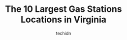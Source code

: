 ---
layout: ampstory
image: https://i0.wp.com/paketmu.com/wp-content/uploads/2023/06/exxon-0-in-virginia-1686366573.jpeg?resize=640,853
author: techidn
featured: false
description: Explore the diverse Gas Station scene in Virginia, home to an incredible selection of 10 establishments catering to every taste. Whether youre in search of iconic favorites or undiscovered 
title: The 10 Largest Gas Stations Locations in Virginia
cover:
   title: The 10 Largest Gas Stations Locations in Virginia
   subtitle: RICKPATE
   background: https://paketmu.com/wp-content/uploads/2023/06/exxon-0-in-virginia-1686366573.jpeg

pages: 
 - layout: thirds
   top: <h1>#1 Flying J Travel Center</h1>
   bottom: "<p>Nice clean truck stop. The store was extremely clean as were the showers. The food was delicious as well. The lounge was comfortable and clean laundry area.</p>"
   background: https://paketmu.com/wp-content/uploads/2023/06/exxon-1-in-virginia-1686366574.jpeg
   backgroundblur: true
 - layout: thirds
   top: <h1>#2 Loves Travel Stop</h1>
   bottom: "<p>Busy, Busy Place!  We have stopped a few times at this location.  Like that, they have a few options for food.  Godfathers pizza! Subway and DQ, then station food in Love</p>"
   background: https://paketmu.com/wp-content/uploads/2023/06/exxon-2-in-virginia-1686366576.jpeg
   cta:
      link: https://paketmu.com/the-10-largest-gas-stations-locations-in-virginia/
      text: The 10 Largest Gas Stations Locations in Virginia
 - layout: thirds
   top: <h1>#3 Loves Travel Stop</h1>
   bottom: "<p>Super nice and clean facilities! The showers here are pretty big comparatively to other Loves Truck Stops. The Loves employees seem a little over worked but they still </p>"
   background: https://paketmu.com/wp-content/uploads/2023/06/exxon-3-in-virginia-1686366576.jpeg
   cta:
      link: https://paketmu.com/the-10-largest-gas-stations-locations-in-virginia/
      text: The 10 Largest Gas Stations Locations in Virginia
 - layout: thirds
   top: <h1>#4 Loves Travel Stop</h1>
   bottom: "<p>1015 Mt Olive Rd, Toms Brook, VA 22660, United States</p>"
   background: https://images.unsplash.com/photo-1484589065579-248aad0d8b13?ixlib=rb-4.0.3&ixid=MnwxMjA3fDB8MHxwaG90by1wYWdlfHx8fGVufDB8fHx8&auto=format&fit=crop&w=640&h=853&q=80
   cta:
      link: https://paketmu.com/the-10-largest-gas-stations-locations-in-virginia/
      text: The 10 Largest Gas Stations Locations in Virginia
 - layout: thirds
   top: <h1>#5 Loves Travel Stop</h1>
   bottom: "<p>7200 County Dr, Disputanta, VA 23842, United States</p>"
   background: https://images.unsplash.com/photo-1489648022186-8f49310909a0?ixlib=rb-4.0.3&ixid=MnwxMjA3fDB8MHxwaG90by1wYWdlfHx8fGVufDB8fHx8&auto=format&fit=crop&w=640&h=853&q=80
   cta:
      link: https://paketmu.com/the-10-largest-gas-stations-locations-in-virginia/
      text: The 10 Largest Gas Stations Locations in Virginia
 - layout: thirds
   top: <h1>#6 Fast Fuels</h1>
   bottom: "<p>1320 Old Bridge Rd, Woodbridge, VA 22192, United States</p>"
   background: https://images.unsplash.com/photo-1567095761054-7a02e69e5c43?ixlib=rb-4.0.3&ixid=MnwxMjA3fDB8MHxwaG90by1wYWdlfHx8fGVufDB8fHx8&auto=format&fit=crop&w=640&h=853&q=80
   cta:
      link: https://paketmu.com/the-10-largest-gas-stations-locations-in-virginia/
      text: The 10 Largest Gas Stations Locations in Virginia
 - layout: thirds
   top: <h1>#7 Exxon</h1>
   bottom: "<p>2300 Richmond Hwy, Arlington, VA 22202, United States</p>"
   background: https://images.unsplash.com/photo-1591393223703-56fe1347ac62?ixlib=rb-4.0.3&ixid=MnwxMjA3fDB8MHxwaG90by1wYWdlfHx8fGVufDB8fHx8&auto=format&fit=crop&w=640&h=853&q=80
   cta:
      link: https://paketmu.com/the-10-largest-gas-stations-locations-in-virginia/
      text: The 10 Largest Gas Stations Locations in Virginia
 - layout: thirds
   middle: Continue reading...
   background: https://images.unsplash.com/photo-1533998839656-76f5e4b2bccb?ixlib=rb-4.0.3&ixid=MnwxMjA3fDB8MHxwaG90by1wYWdlfHx8fGVufDB8fHx8&auto=format&fit=crop&w=640&h=853&q=80
   cta:
      link: https://paketmu.com/the-10-largest-gas-stations-locations-in-virginia/
      text: The 10 Largest Gas Stations Locations in Virginia
      
---